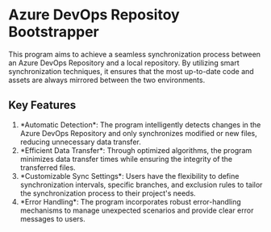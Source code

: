 # Azure DevOps Repositoy Bootstrapper
This program aims to achieve a seamless synchronization process between an Azure DevOps Repository and a local repository. 
By utilizing smart synchronization techniques, it ensures that the most up-to-date code and assets are always mirrored between the two environments.

## Key Features
<ol>
<li>*Automatic Detection*: The program intelligently detects changes in the Azure DevOps Repository and only synchronizes modified or new files, reducing unnecessary data transfer.</li>
<li>*Efficient Data Transfer*: Through optimized algorithms, the program minimizes data transfer times while ensuring the integrity of the transferred files.</li>
<li>*Customizable Sync Settings*: Users have the flexibility to define synchronization intervals, specific branches, and exclusion rules to tailor the synchronization process to their project's needs.</li>
<li>*Error Handling*: The program incorporates robust error-handling mechanisms to manage unexpected scenarios and provide clear error messages to users.</li>
</ol>
